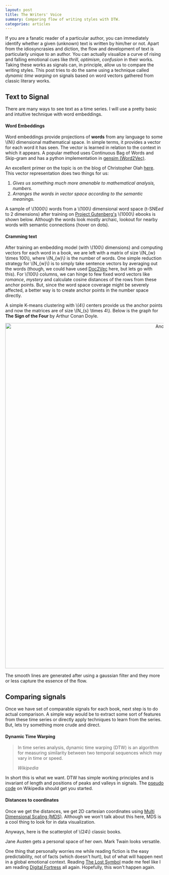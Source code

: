 ```yaml
---
layout: post
title: The Writers' Voice
summary: Comparing flow of writing styles with DTW.
categories: articles
---
```


<script src="https://d3js.org/d3.v3.min.js"></script>

<style>
#scatter, #words {
  font-size: 12px;
}

.tooltip {
  position: absolute;
  width: 200px;
  height: 28px;
  pointer-events: none;
  font-size: 12px;
}

.footer {
  bottom: -16px;
  position: relative;
}

</style>

<span class="dropcap">I</span>f you are a fanatic reader of a particular author,
you can immediately identify whether a given (unknown) text is written by
him/her or not. Apart from the idiosyncrasies and diction, the flow and
development of text is particularly unique to an author. You can actually
visualize a curve of rising and falling emotional cues like *thrill*,
*optimism*, *confusion* in their works. Taking these works as signals can, in
principle, allow us to compare the writing styles. This post tries to do the
same using a technique called *dynamic time warping* on signals based on word
vectors gathered from classic literary works.

## Text to Signal

There are many ways to see text as a time series. I will use a pretty basic and
intuitive technique with word embeddings.

#### Word Embeddings

Word embeddings provide projections of **words** from any language to some
\\(N\\) dimensional mathematical space. In simple terms, it provides a vector
for each word it has seen. The vector is learned in relation to the context in
which it appears. A popular method uses Continuous Bag of Words and Skip-gram
and has a python implementation in
[gensim (Word2Vec)](https://radimrehurek.com/gensim/models/word2vec.html).

An excellent primer on the topic is on the blog of Christopher Olah
[here](http://colah.github.io/posts/2014-07-NLP-RNNs-Representations/). This
vector representation does two things for us:

1. *Gives us something much more amenable to mathematical analysis, numbers.*
2. *Arranges the words in vector space according to the semantic meanings.*

A sample of \\(1000\\) words from a \\(100\\) dimensional word space (t-SNE*ed*
to 2 dimensions) after training on
[Project Gutenberg's](https://www.gutenberg.org/) \\(1000\\) ebooks is shown
below. Although the words look mostly archaic, lookout for nearby words with
semantic connections (hover on dots).

<div id="words">
</div>

#### Cramming text

After training an embedding model (with \\(100\\) dimensions) and computing
vectors for each word in a book, we are left with a matrix of size \\(N\_{w}
\times 100\\), where \\(N\_{w}\\) is the number of words. One simple reduction
strategy for \\(N\_{w}\\) is to simply take sentence vectors by averaging out
the words (though, we could have used
[Doc2Vec](https://radimrehurek.com/gensim/models/doc2vec.html) here, but lets go
with this). For \\(100\\) columns, we can hinge to few fixed word vectors like
*romance*, *mystery* and calculate cosine distances of the rows from these
anchor points. But, since the word space coverage might be severely affected, a
better way is to create anchor points in the number space directly.

A simple K-means clustering with \\(4\\) centers provide us the anchor points
and now the matrices are of size \\(N\_{s} \times 4\\). Below is the graph for
**The Sign of the Four**  by Arthur Conan Doyle.

<div>
    <a href="https://plot.ly/~lepisma/190/" target="_blank" title="Anchor point
    similarities" style="display: block; text-align: center;"><img
    src="https://plot.ly/~lepisma/190.png" alt="Anchor point similarities"
    style="max-width: 100%;width: 1099px;"  width="1099"
    onerror="this.onerror=null;this.src='https://plot.ly/404.png';" /></a>
    <script data-plotly="lepisma:190"  src="https://plot.ly/embed.js"
    async></script>
</div>

The smooth lines are generated after using a gaussian filter and they more or
less capture the essence of the flow.

## Comparing signals

Once we have set of comparable signals for each book, next step is to do actual
comparison. A simple way would be to extract some sort of features from these
time series or directly apply techniques to learn from the series. But, lets try
something more crude and direct.

#### Dynamic Time Warping

<blockquote>
<p>
In time series analysis, dynamic time warping (DTW) is an algorithm for
measuring similarity between two temporal sequences which may vary in time or
speed.
</p>
<footer>
<cite title="Wikipedia">
Wikipedia
</cite>
</footer>
</blockquote>

In short this is what we want. DTW has simple working principles and is
invariant of length and positions of peaks and valleys in signals. The
[pseudo code](https://en.wikipedia.org/wiki/Dynamic_time_warping#Implementation)
on Wikipedia should get you started.

#### Distances to coordinates

Once we get the distances, we get 2D cartesian coordinates using
[Multi Dimensional Scaling (MDS)](https://en.wikipedia.org/wiki/Multidimensional_scaling).
Although we won't talk about this here, MDS is a cool thing to look for in data
visualization.

Anyways, here is the scatterplot of \\(24\\) classic books.

<div id="scatter">
</div>

Jane Austen gets a personal space of her own. Mark Twain looks versatile.

One thing that personally worries me while reading fiction is the easy
predictability, not of facts (which doesn't hurt), but of what will happen next
in a global emotional context. Reading
[The Lost Symbol](https://www.goodreads.com/book/show/6411961-the-lost-symbol)
made me feel like I am reading
[Digital Fortress](https://www.goodreads.com/book/show/11125.Digital_Fortress)
all again. Hopefully, this won't happen again.

<script src="/scripts/posts/writing/scatter.js">
</script>

<script src="/scripts/posts/writing/words.js">
</script>
